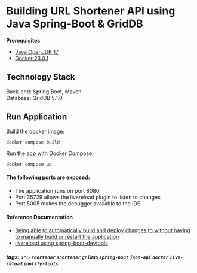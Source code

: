 # Building URL Shortener API using Java Spring-Boot & GridDB

**Prerequisites**:

- [Java OpenJDK 17](https://bit.ly/openjdk1706)
- [Docker 23.0.1](https://docs.docker.com/engine/install/)

## Technology Stack
Back-end: Spring Boot, Maven\
Database: GridDB 5.1.0


## Run Application
Build the docker image: 
```shell
docker compose build
```

Run the app with Docker Compose:

```shell
docker compose up
```


#### The following ports are exposed:
* The application runs on port 8080.
* Port 35729 allows the livereload plugin to listen to changes
* Port 5005 makes the debugger available to the IDE

#### Reference Documentation
* [Being able to automatically build and deploy changes to without having to manually build or restart the application](https://medium.com/trantor-inc/developing-spring-boot-applications-in-docker-locally-4ec922f4cb45)
* [livereload using spring-boot-devtools](https://docs.spring.io/spring-boot/docs/current/reference/html/using.html#using.devtools)

##### tags: `url-shortener` `shortener` `griddb` `spring-boot` `json-api` `docker` `live-reload` `inotify-tools`
